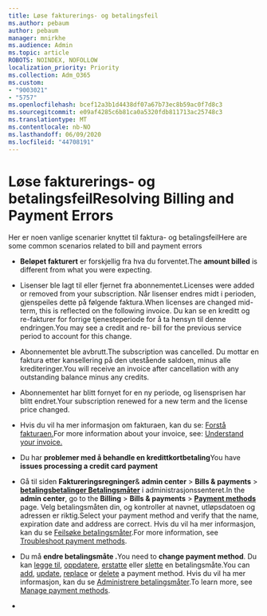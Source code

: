 ```yaml
---
title: Løse fakturerings- og betalingsfeil
ms.author: pebaum
author: pebaum
manager: mnirkhe
ms.audience: Admin
ms.topic: article
ROBOTS: NOINDEX, NOFOLLOW
localization_priority: Priority
ms.collection: Adm_O365
ms.custom:
- "9003021"
- "5757"
ms.openlocfilehash: bcef12a3b1d4438df07a67b73ec8b59ac0f7d8c3
ms.sourcegitcommit: e09af4285c6b81ca0a5320fdb811713ac25748c3
ms.translationtype: MT
ms.contentlocale: nb-NO
ms.lasthandoff: 06/09/2020
ms.locfileid: "44708191"
---
```

# <a name="resolving-billing-and-payment-errors"></a><span data-ttu-id="cc8da-102">Løse fakturerings- og betalingsfeil</span><span class="sxs-lookup"><span data-stu-id="cc8da-102">Resolving Billing and Payment Errors</span></span>

<span data-ttu-id="cc8da-103">Her er noen vanlige scenarier knyttet til faktura- og betalingsfeil</span><span class="sxs-lookup"><span data-stu-id="cc8da-103">Here are some common scenarios related to bill and payment errors</span></span>

- <span data-ttu-id="cc8da-104">**Beløpet fakturert** er forskjellig fra hva du forventet.</span><span class="sxs-lookup"><span data-stu-id="cc8da-104">The  **amount billed** is different from what you were expecting.</span></span>
- <span data-ttu-id="cc8da-105">Lisenser ble lagt til eller fjernet fra abonnementet.</span><span class="sxs-lookup"><span data-stu-id="cc8da-105">Licenses were added or removed from your subscription.</span></span> <span data-ttu-id="cc8da-106">Når lisenser endres midt i perioden, gjenspeiles dette på følgende faktura.</span><span class="sxs-lookup"><span data-stu-id="cc8da-106">When licenses are changed mid-term, this is reflected on the following invoice.</span></span> <span data-ttu-id="cc8da-107">Du kan se en kreditt og re-fakturer for forrige tjenesteperiode for å ta hensyn til denne endringen.</span><span class="sxs-lookup"><span data-stu-id="cc8da-107">You may see a credit and re- bill for the previous service period to account for this change.</span></span>
- <span data-ttu-id="cc8da-108">Abonnementet ble avbrutt.</span><span class="sxs-lookup"><span data-stu-id="cc8da-108">The subscription was cancelled.</span></span> <span data-ttu-id="cc8da-109">Du mottar en faktura etter kansellering på den utestående saldoen, minus alle krediteringer.</span><span class="sxs-lookup"><span data-stu-id="cc8da-109">You will receive an invoice after cancellation with any outstanding balance minus any credits.</span></span>
- <span data-ttu-id="cc8da-110">Abonnementet har blitt fornyet for en ny periode, og lisensprisen har blitt endret.</span><span class="sxs-lookup"><span data-stu-id="cc8da-110">Your subscription renewed for a new term and the license price changed.</span></span>
- <span data-ttu-id="cc8da-111">Hvis du vil ha mer informasjon om fakturaen, kan du se: [Forstå fakturaen.](https://docs.microsoft.com/microsoft-365/commerce/billing-and-payments/understand-your-invoice2)</span><span class="sxs-lookup"><span data-stu-id="cc8da-111">For more information about your invoice, see:  [Understand your invoice.](https://docs.microsoft.com/microsoft-365/commerce/billing-and-payments/understand-your-invoice2)</span></span>
- <span data-ttu-id="cc8da-112">Du har **problemer med å behandle en kredittkortbetaling**</span><span class="sxs-lookup"><span data-stu-id="cc8da-112">You have  **issues processing a credit card payment**</span></span>
- <span data-ttu-id="cc8da-113">Gå til siden **Faktureringsregninger**& **admin center**   >   **Bills & payments**   >   **[betalingsbetalinger Betalingsmåter](https://go.microsoft.com/fwlink/p/?linkid=2018806)** i administrasjonssenteret.</span><span class="sxs-lookup"><span data-stu-id="cc8da-113">In the  **admin center**, go to the  **Billing**  >  **Bills & payments**  >  **[Payment methods](https://go.microsoft.com/fwlink/p/?linkid=2018806)** page.</span></span> <span data-ttu-id="cc8da-114">Velg betalingsmåten din, og kontroller at navnet, utløpsdatoen og adressen er riktig.</span><span class="sxs-lookup"><span data-stu-id="cc8da-114">Select your payment method and verify that the name, expiration date and address are correct.</span></span> <span data-ttu-id="cc8da-115">Hvis du vil ha mer informasjon, kan du se [Feilsøke betalingsmåter](https://docs.microsoft.com/microsoft-365/commerce/billing-and-payments/manage-payment-methods#troubleshoot-payment-methods).</span><span class="sxs-lookup"><span data-stu-id="cc8da-115">For more information, see  [Troubleshoot payment methods](https://docs.microsoft.com/microsoft-365/commerce/billing-and-payments/manage-payment-methods#troubleshoot-payment-methods).</span></span>

- <span data-ttu-id="cc8da-116">Du må **endre betalingsmåte .**</span><span class="sxs-lookup"><span data-stu-id="cc8da-116">You need to  **change payment method**.</span></span> <span data-ttu-id="cc8da-117">Du kan [legge til](https://docs.microsoft.com/microsoft-365/commerce/billing-and-payments/manage-payment-methods?view=o365-worldwide#add-a-payment-method), [oppdatere](https://docs.microsoft.com/microsoft-365/commerce/billing-and-payments/manage-payment-methods?view=o365-worldwide#update-payment-method-details), [erstatte](https://docs.microsoft.com/microsoft-365/commerce/billing-and-payments/manage-payment-methods?view=o365-worldwide#replace-a-payment-method) eller [slette](https://docs.microsoft.com/microsoft-365/commerce/billing-and-payments/manage-payment-methods?view=o365-worldwide#delete-a-payment-method) en betalingsmåte.</span><span class="sxs-lookup"><span data-stu-id="cc8da-117">You can [add](https://docs.microsoft.com/microsoft-365/commerce/billing-and-payments/manage-payment-methods?view=o365-worldwide#add-a-payment-method),  [update](https://docs.microsoft.com/microsoft-365/commerce/billing-and-payments/manage-payment-methods?view=o365-worldwide#update-payment-method-details),  [replace](https://docs.microsoft.com/microsoft-365/commerce/billing-and-payments/manage-payment-methods?view=o365-worldwide#replace-a-payment-method)  or  [delete](https://docs.microsoft.com/microsoft-365/commerce/billing-and-payments/manage-payment-methods?view=o365-worldwide#delete-a-payment-method)  a payment method.</span></span> <span data-ttu-id="cc8da-118">Hvis du vil ha mer informasjon, kan du se [Administrere betalingsmåter](https://docs.microsoft.com/microsoft-365/commerce/billing-and-payments/manage-payment-methods?view=o365-worldwide).</span><span class="sxs-lookup"><span data-stu-id="cc8da-118">To learn more, see  [Manage payment methods](https://docs.microsoft.com/microsoft-365/commerce/billing-and-payments/manage-payment-methods?view=o365-worldwide).</span></span>
- 